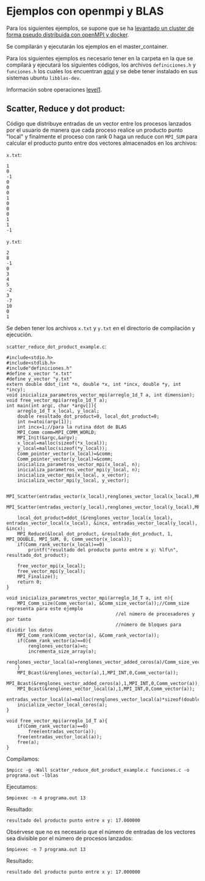 # Ejemplos con openmpi y BLAS

Para los siguientes ejemplos, se supone que se ha [levantado un cluster de forma pseudo distribuida con openMPI y docker](../../../). 

Se compilarán y ejecutarán los ejemplos en el master_container.

Para los siguientes ejemplos es necesario tener en la carpeta en la que se compilará y ejecutará los siguientes códigos, los archivos `definiciones.h` y `funciones.h` los cuales los encuentran [aquí](../) y se debe tener instalado en sus sistemas ubuntu `libblas-dev`.

Información sobre operaciones [level1](http://www.netlib.org/blas/#_level_1).



## Scatter, Reduce y dot product:

Código que distribuye entradas de un vector entre los procesos lanzados por el usuario de manera que cada proceso realice un producto punto "local" y finalmente el proceso con rank 0 haga un reduce con `MPI_SUM` para calcular el producto punto entre dos vectores almacenados en los archivos:

`x.txt`:

```
1
0
-1
0
0
0
1
0
0
0
1
1
-1
```

`y.txt`:

```
2
8
-1
0
3
4
5
-2
3
-7
10
0
1
```

Se deben tener los archivos `x.txt` y `y.txt` en el directorio de compilación y ejecución.

`scatter_reduce_dot_product_example.c`:

```
#include<stdio.h>
#include<stdlib.h>
#include"definiciones.h"
#define x_vector "x.txt"
#define y_vector "y.txt"
extern double ddot_(int *n, double *x, int *incx, double *y, int *incy);
void inicializa_parametros_vector_mpi(arreglo_1d_T a, int dimension);
void free_vector_mpi(arreglo_1d_T a);
int main(int argc, char *argv[]){
	arreglo_1d_T x_local, y_local;
	double resultado_dot_product=0, local_dot_product=0;
	int n=atoi(argv[1]);
	int incx=1;//para la rutina ddot de BLAS
	MPI_Comm comm=MPI_COMM_WORLD;
	MPI_Init(&argc,&argv);
	x_local=malloc(sizeof(*x_local));
	y_local=malloc(sizeof(*y_local));
	Comm_pointer_vector(x_local)=&comm;
	Comm_pointer_vector(y_local)=&comm;
	inicializa_parametros_vector_mpi(x_local, n);
	inicializa_parametros_vector_mpi(y_local, n);
	inicializa_vector_mpi(x_local, x_vector);
	inicializa_vector_mpi(y_local, y_vector);

	MPI_Scatter(entradas_vector(x_local),renglones_vector_local(x_local),MPI_DOUBLE,entradas_vector_local(x_local),renglones_vector_local(x_local),MPI_DOUBLE,0,Comm_vector(x_local));
	MPI_Scatter(entradas_vector(y_local),renglones_vector_local(y_local),MPI_DOUBLE,entradas_vector_local(y_local),renglones_vector_local(y_local),MPI_DOUBLE,0,Comm_vector(y_local));
	
	local_dot_product=ddot_(&renglones_vector_local(x_local), entradas_vector_local(x_local), &incx, entradas_vector_local(y_local), &incx);
	MPI_Reduce(&local_dot_product, &resultado_dot_product, 1, MPI_DOUBLE, MPI_SUM, 0, Comm_vector(x_local));
	if(Comm_rank_vector(x_local)==0)
		printf("resultado del producto punto entre x y: %lf\n", resultado_dot_product);
	
	free_vector_mpi(x_local);
	free_vector_mpi(y_local);
	MPI_Finalize();
	return 0;
}

void inicializa_parametros_vector_mpi(arreglo_1d_T a, int n){
	MPI_Comm_size(Comm_vector(a), &Comm_size_vector(a));//Comm_size representa para este ejemplo
										//el número de procesadores y por tanto
										//número de bloques para dividir los datos
	MPI_Comm_rank(Comm_vector(a), &Comm_rank_vector(a));
	if(Comm_rank_vector(a)==0){
		renglones_vector(a)=n;
		incrementa_size_array(a);
		renglones_vector_local(a)=renglones_vector_added_ceros(a)/Comm_size_vector(a);
	}
	MPI_Bcast(&renglones_vector(a),1,MPI_INT,0,Comm_vector(a));
	MPI_Bcast(&renglones_vector_added_ceros(a),1,MPI_INT,0,Comm_vector(a));
	MPI_Bcast(&renglones_vector_local(a),1,MPI_INT,0,Comm_vector(a));
	entradas_vector_local(a)=malloc(renglones_vector_local(a)*sizeof(double));
	inicializa_vector_local_ceros(a);
}

void free_vector_mpi(arreglo_1d_T a){
	if(Comm_rank_vector(a)==0)
		free(entradas_vector(a));
	free(entradas_vector_local(a));
	free(a);
}

```

Compilamos:

```
$mpicc -g -Wall scatter_reduce_dot_product_example.c funciones.c -o programa.out -lblas

```

Ejecutamos:

```
$mpiexec -n 4 programa.out 13

```

Resultado:

```
resultado del producto punto entre x y: 17.000000
```

Obsérvese que no es necesario que el número de entradas de los vectores sea divisible por el número de procesos lanzados:

```
$mpiexec -n 7 programa.out 13
```

Resultado:

```
resultado del producto punto entre x y: 17.000000
```
